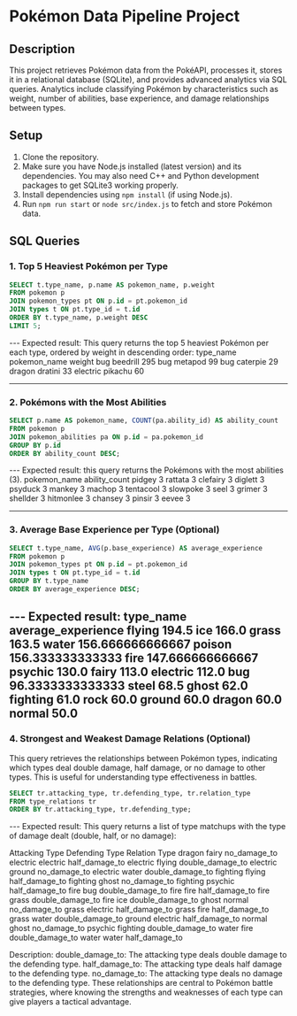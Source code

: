 # Pokémon Data Pipeline Project

## Description
This project retrieves Pokémon data from the PokéAPI, processes it, stores it in a relational database (SQLite), and provides advanced analytics via SQL queries. Analytics include classifying Pokémon by characteristics such as weight, number of abilities, base experience, and damage relationships between types.

## Setup
1. Clone the repository.
2. Make sure you have Node.js installed (latest version) and its dependencies. You may also need C++ and Python development packages to get SQLite3 working properly.
3. Install dependencies using `npm install` (if using Node.js).
4. Run `npm run start` or `node src/index.js` to fetch and store Pokémon data.

## SQL Queries

### 1. Top 5 Heaviest Pokémon per Type
```sql
SELECT t.type_name, p.name AS pokemon_name, p.weight
FROM pokemon p
JOIN pokemon_types pt ON p.id = pt.pokemon_id
JOIN types t ON pt.type_id = t.id
ORDER BY t.type_name, p.weight DESC
LIMIT 5;
```

--- Expected result: This query returns the top 5 heaviest Pokémon per each type, ordered by weight in descending order: 
type_name   pokemon_name       weight
bug	        beedrill	       295
bug	        metapod	           99
bug	        caterpie	       29
dragon	    dratini	           33
electric	pikachu	           60

---

### 2. Pokémons with the Most Abilities
```sql
SELECT p.name AS pokemon_name, COUNT(pa.ability_id) AS ability_count
FROM pokemon p
JOIN pokemon_abilities pa ON p.id = pa.pokemon_id
GROUP BY p.id
ORDER BY ability_count DESC;
```


--- Expected result: this query returns the Pokémons with the most abilities (3).
pokemon_name     ability_count
pidgey	              3
rattata         	  3
clefairy	          3
diglett	              3
psyduck	              3
mankey	              3
machop	              3
tentacool	          3
slowpoke	          3
seel	              3
grimer	              3
shellder	          3
hitmonlee	          3
chansey	              3
pinsir	              3
eevee	              3

---



### 3. Average Base Experience per Type (Optional)
```sql
SELECT t.type_name, AVG(p.base_experience) AS average_experience
FROM pokemon p
JOIN pokemon_types pt ON p.id = pt.pokemon_id
JOIN types t ON pt.type_id = t.id
GROUP BY t.type_name
ORDER BY average_experience DESC;
```
--- Expected result:
type_name             average_experience
flying	                    194.5
ice	                        166.0
grass	                    163.5
water	                156.666666666667
poison	                156.333333333333
fire	                147.666666666667
psychic	                    130.0
fairy	                    113.0
electric	                112.0
bug	                    96.3333333333333
steel	                    68.5
ghost	                    62.0
fighting	                61.0
rock	                    60.0
ground	                    60.0
dragon	                    60.0
normal	                    50.0
---



### 4. Strongest and Weakest Damage Relations (Optional)
This query retrieves the relationships between Pokémon types, indicating which types deal double damage, half damage, or no damage to other types. This is useful for understanding type effectiveness in battles.

```sql
SELECT tr.attacking_type, tr.defending_type, tr.relation_type
FROM type_relations tr
ORDER BY tr.attacking_type, tr.defending_type;
```
--- Expected result:
This query returns a list of type matchups with the type of damage dealt (double, half, or no damage):


Attacking Type	     Defending Type	                Relation Type
dragon	                  fairy	                     no_damage_to
electric	             electric	                 half_damage_to
electric	              flying	                 double_damage_to
electric	              ground	                 no_damage_to
electric	              water	                     double_damage_to
fighting	              flying	                 half_damage_to
fighting	              ghost	                     no_damage_to
fighting	              psychic	                 half_damage_to
fire	                   bug	                     double_damage_to
fire	                   fire	                     half_damage_to
fire	                   grass	                 double_damage_to
fire	                   ice	                     double_damage_to
ghost	                   normal	                 no_damage_to
grass	                  electric	                 half_damage_to
grass	                    fire	                 half_damage_to
grass	                   water	                 double_damage_to
ground	                  electric	                 half_damage_to
normal	                   ghost	                  no_damage_to
psychic	                  fighting	                 double_damage_to
water	                    fire	                 double_damage_to
water	                    water	                   half_damage_to




Description:
double_damage_to: The attacking type deals double damage to the defending type.
half_damage_to: The attacking type deals half damage to the defending type.
no_damage_to: The attacking type deals no damage to the defending type.
These relationships are central to Pokémon battle strategies, where knowing the strengths and weaknesses of each type can give players a tactical advantage.